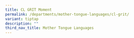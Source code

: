 ```yaml
---
title: CL GRIT Moment
permalink: /departments/mother-tongue-languages/cl-grit/
variant: tiptap
description: ""
third_nav_title: Mother Tongue Languages
---
```

